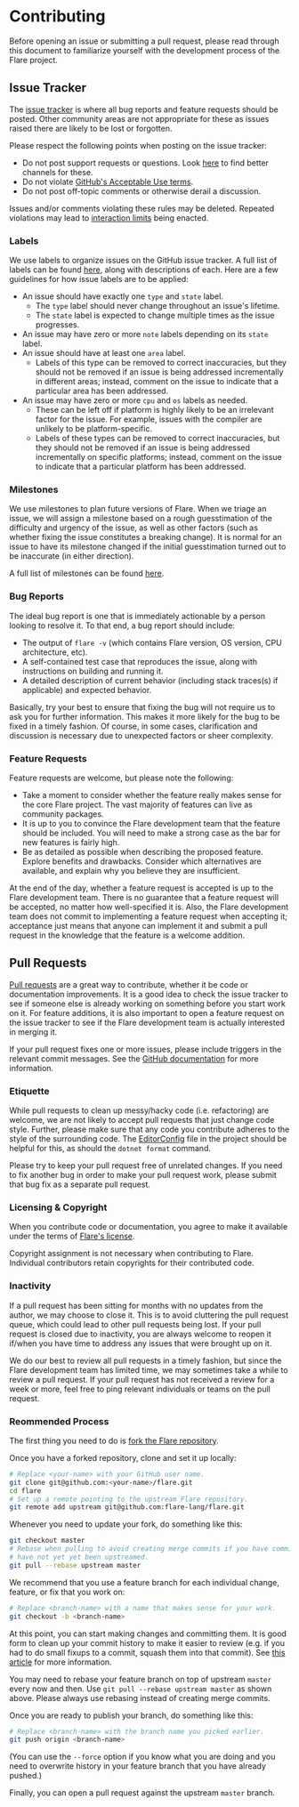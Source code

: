 # Contributing

Before opening an issue or submitting a pull request, please read through this
document to familiarize yourself with the development process of the Flare
project.

## Issue Tracker

The [issue tracker](https://github.com/flare-lang/flare/issues) is where all bug
reports and feature requests should be posted. Other community areas are not
appropriate for these as issues raised there are likely to be lost or forgotten.

Please respect the following points when posting on the issue tracker:

* Do not post support requests or questions. Look [here](SUPPORT.md) to find
  better channels for these.
* Do not violate
  [GitHub's Acceptable Use terms](https://help.github.com/articles/github-terms-of-service#c-acceptable-use).
* Do not post off-topic comments or otherwise derail a discussion.

Issues and/or comments violating these rules may be deleted. Repeated violations
may lead to
[interaction limits](https://docs.github.com/en/github/building-a-strong-community/limiting-interactions-in-your-organization)
being enacted.

### Labels

We use labels to organize issues on the GitHub issue tracker. A full list of
labels can be found [here](https://github.com/flare-lang/flare/labels), along
with descriptions of each. Here are a few guidelines for how issue labels are to
be applied:

* An issue should have exactly one `type` and `state` label.
    * The `type` label should never change throughout an issue's lifetime.
    * The `state` label is expected to change multiple times as the issue
      progresses.
* An issue may have zero or more `note` labels depending on its `state` label.
* An issue should have at least one `area` label.
    * Labels of this type can be removed to correct inaccuracies, but they
      should not be removed if an issue is being addressed incrementally in
      different areas; instead, comment on the issue to indicate that a
      particular area has been addressed.
* An issue may have zero or more `cpu` and `os` labels as needed.
    * These can be left off if platform is highly likely to be an irrelevant
      factor for the issue. For example, issues with the compiler are unlikely
      to be platform-specific.
    * Labels of these types can be removed to correct inaccuracies, but they
      should not be removed if an issue is being addressed incrementally on
      specific platforms; instead, comment on the issue to indicate that a
      particular platform has been addressed.

### Milestones

We use milestones to plan future versions of Flare. When we triage an issue, we
will assign a milestone based on a rough guesstimation of the difficulty and
urgency of the issue, as well as other factors (such as whether fixing the issue
constitutes a breaking change). It is normal for an issue to have its milestone
changed if the initial guesstimation turned out to be inaccurate (in either
direction).

A full list of milestones can be found
[here](https://github.com/flare-lang/flare/milestones).

### Bug Reports

The ideal bug report is one that is immediately actionable by a person looking
to resolve it. To that end, a bug report should include:

* The output of `flare -v` (which contains Flare version, OS version, CPU
  architecture, etc).
* A self-contained test case that reproduces the issue, along with instructions
  on building and running it.
* A detailed description of current behavior (including stack traces(s) if
  applicable) and expected behavior.

Basically, try your best to ensure that fixing the bug will not require us to
ask you for further information. This makes it more likely for the bug to be
fixed in a timely fashion. Of course, in some cases, clarification and
discussion is necessary due to unexpected factors or sheer complexity.

### Feature Requests

Feature requests are welcome, but please note the following:

* Take a moment to consider whether the feature really makes sense for the core
  Flare project. The vast majority of features can live as community packages.
* It is up to you to convince the Flare development team that the feature should
  be included. You will need to make a strong case as the bar for new features
  is fairly high.
* Be as detailed as possible when describing the proposed feature. Explore
  benefits and drawbacks. Consider which alternatives are available, and explain
  why you believe they are insufficient.

At the end of the day, whether a feature request is accepted is up to the Flare
development team. There is no guarantee that a feature request will be accepted,
no matter how well-specified it is. Also, the Flare development team does not
commit to implementing a feature request when accepting it; acceptance just
means that anyone can implement it and submit a pull request in the knowledge
that the feature is a welcome addition.

## Pull Requests

[Pull requests](https://github.com/flare-lang/flare/pulls) are a great way to
contribute, whether it be code or documentation improvements. It is a good idea
to check the issue tracker to see if someone else is already working on
something before you start work on it. For feature additions, it is also
important to open a feature request on the issue tracker to see if the Flare
development team is actually interested in merging it.

If your pull request fixes one or more issues, please include triggers in the
relevant commit messages. See the
[GitHub documentation](https://help.github.com/articles/closing-issues-using-keywords)
for more information.

### Etiquette

While pull requests to clean up messy/hacky code (i.e. refactoring) are welcome,
we are not likely to accept pull requests that just change code style. Further,
please make sure that any code you contribute adheres to the style of the
surrounding code. The [EditorConfig](../.editorconfig) file in the project
should be helpful for this, as should the `dotnet format` command.

Please try to keep your pull request free of unrelated changes. If you need to
fix another bug in order to make your pull request work, please submit that bug
fix as a separate pull request.

### Licensing & Copyright

When you contribute code or documentation, you agree to make it available under
the terms of [Flare's license](../LICENSE.md).

Copyright assignment is not necessary when contributing to Flare. Individual
contributors retain copyrights for their contributed code.

### Inactivity

If a pull request has been sitting for months with no updates from the author,
we may choose to close it. This is to avoid cluttering the pull request queue,
which could lead to other pull requests being lost. If your pull request is
closed due to inactivity, you are always welcome to reopen it if/when you have
time to address any issues that were brought up on it.

We do our best to review all pull requests in a timely fashion, but since the
Flare development team has limited time, we may sometimes take a while to review
a pull request. If your pull request has not received a review for a week or
more, feel free to ping relevant individuals or teams on the pull request.

### Reommended Process

The first thing you need to do is
[fork the Flare repository](https://help.github.com/en/articles/fork-a-repo).

Once you have a forked repository, clone and set it up locally:

```bash
# Replace <your-name> with your GitHub user name.
git clone git@github.com:<your-name>/flare.git
cd flare
# Set up a remote pointing to the upstream Flare repository.
git remote add upstream git@github.com:flare-lang/flare.git
```

Whenever you need to update your fork, do something like this:

```bash
git checkout master
# Rebase when pulling to avoid creating merge commits if you have commits that
# have not yet yet been upstreamed.
git pull --rebase upstream master
```

We recommend that you use a feature branch for each individual change, feature,
or fix that you work on:

```bash
# Replace <branch-name> with a name that makes sense for your work.
git checkout -b <branch-name>
```

At this point, you can start making changes and committing them. It is good form
to clean up your commit history to make it easier to review (e.g. if you had to
do small fixups to a commit, squash them into that commit). See
[this article](https://help.github.com/en/articles/about-git-rebase) for more
information.

You may need to rebase your feature branch on top of upstream `master` every now
and then. Use `git pull --rebase upstream master` as shown above. Please always
use rebasing instead of creating merge commits.

Once you are ready to publish your branch, do something like this:

```bash
# Replace <branch-name> with the branch name you picked earlier.
git push origin <branch-name>
```

(You can use the `--force` option if you know what you are doing and you need to
overwrite history in your feature branch that you have already pushed.)

Finally, you can open a pull request against the upstream `master` branch.
